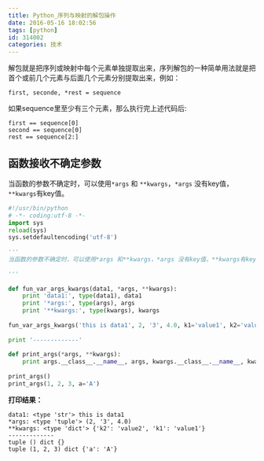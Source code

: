 ```yaml
---
title: Python_序列与映射的解包操作
date: 2016-05-16 18:02:56
tags: [python]
id: 314002
categories: 技术
---
```


解包就是把序列或映射中每个元素单独提取出来，序列解包的一种简单用法就是把首个或前几个元素与后面几个元素分别提取出来，例如：

```
first, seconde, *rest = sequence
```

如果sequence里至少有三个元素，那么执行完上述代码后:

```
first == sequence[0]
second == sequence[0] 
rest == sequence[2:]
```

## 函数接收不确定参数

当函数的参数不确定时，可以使用`*args` 和 `**kwargs`，`*args` 没有key值，`**kwargs`有key值。

```python
#!/usr/bin/python
# -*- coding:utf-8 -*-
import sys
reload(sys)
sys.setdefaultencoding('utf-8')
 
'''
当函数的参数不确定时，可以使用*args 和**kwargs，*args 没有key值，**kwargs有key值。
 
'''
 
def fun_var_args_kwargs(data1, *args, **kwargs):
    print 'data1:', type(data1), data1
    print '*args:', type(args), args
    print '**kwargs:', type(kwargs), kwargs
 
fun_var_args_kwargs('this is data1', 2, '3', 4.0, k1='value1', k2='value2')
 
print '-------------'
 
def print_args(*args, **kwargs):
    print args.__class__.__name__, args, kwargs.__class__.__name__, kwargs
 
print_args()
print_args(1, 2, 3, a='A')
```


**打印结果：**

```
data1: <type 'str'> this is data1
*args: <type 'tuple'> (2, '3', 4.0)
**kwargs: <type 'dict'> {'k2': 'value2', 'k1': 'value1'}
-------------
tuple () dict {}
tuple (1, 2, 3) dict {'a': 'A'}
```